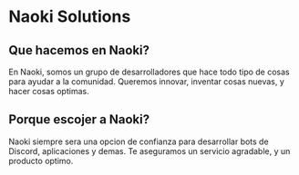 # Naoki Solutions
## Que hacemos en Naoki?

En Naoki, somos un grupo de desarrolladores que hace todo tipo de cosas para ayudar a la comunidad. Queremos innovar, inventar cosas nuevas, y hacer cosas optimas.

## Porque escojer a Naoki?
Naoki siempre sera una opcion de confianza para desarrollar bots de Discord, aplicaciones y demas. Te aseguramos un servicio agradable, y un producto optimo.

